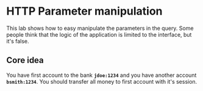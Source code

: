 # HTTP Parameter manipulation

This lab shows how to easy manipulate the parameters in the query. Some people think that the logic of the application is limited to the interface, but it's false.

## Core idea
You have first account to the bank **`jdoe:1234`** and you have another account **`bsmith:1234`**. You should transfer all money to first account with it's session.
